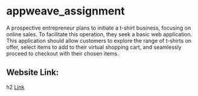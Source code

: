 # appweave_assignment
A prospective entrepreneur plans to initiate a t-shirt business, focusing on online sales. To facilitate this operation, they seek a basic web application. This application should allow customers to explore the range of t-shirts on offer, select items to add to their virtual shopping cart, and seamlessly proceed to checkout with their chosen items.<br>
<h2>Website Link:</h2>h2 <a href="https://tejaappweave.netlify.app">Link</a>
